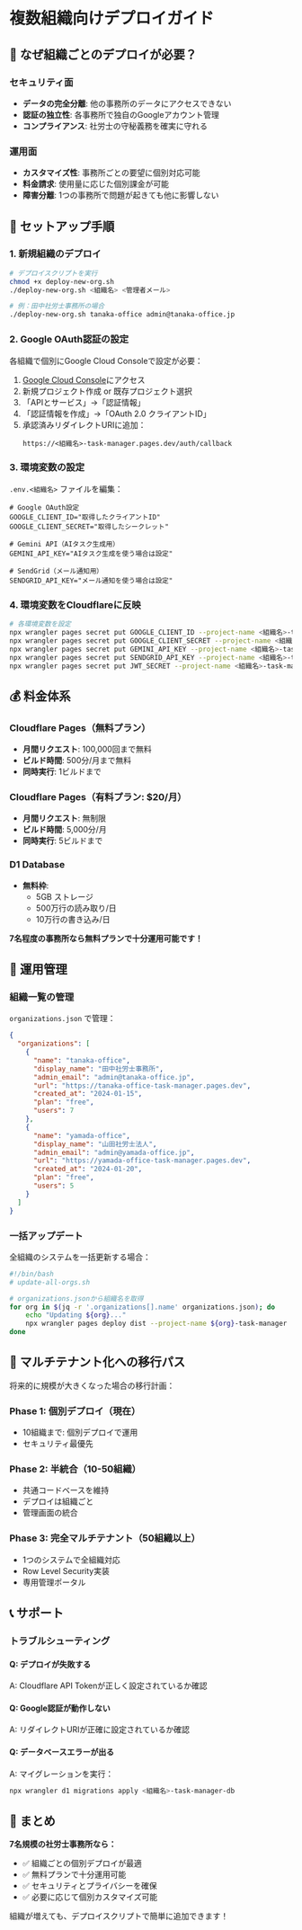 # 複数組織向けデプロイガイド

## 🎯 なぜ組織ごとのデプロイが必要？

### セキュリティ面
- **データの完全分離**: 他の事務所のデータにアクセスできない
- **認証の独立性**: 各事務所で独自のGoogleアカウント管理
- **コンプライアンス**: 社労士の守秘義務を確実に守れる

### 運用面
- **カスタマイズ性**: 事務所ごとの要望に個別対応可能
- **料金請求**: 使用量に応じた個別課金が可能
- **障害分離**: 1つの事務所で問題が起きても他に影響しない

## 🚀 セットアップ手順

### 1. 新規組織のデプロイ

```bash
# デプロイスクリプトを実行
chmod +x deploy-new-org.sh
./deploy-new-org.sh <組織名> <管理者メール>

# 例：田中社労士事務所の場合
./deploy-new-org.sh tanaka-office admin@tanaka-office.jp
```

### 2. Google OAuth認証の設定

各組織で個別にGoogle Cloud Consoleで設定が必要：

1. [Google Cloud Console](https://console.cloud.google.com/)にアクセス
2. 新規プロジェクト作成 or 既存プロジェクト選択
3. 「APIとサービス」→「認証情報」
4. 「認証情報を作成」→「OAuth 2.0 クライアントID」
5. 承認済みリダイレクトURIに追加：
   ```
   https://<組織名>-task-manager.pages.dev/auth/callback
   ```

### 3. 環境変数の設定

`.env.<組織名>` ファイルを編集：

```env
# Google OAuth設定
GOOGLE_CLIENT_ID="取得したクライアントID"
GOOGLE_CLIENT_SECRET="取得したシークレット"

# Gemini API（AIタスク生成用）
GEMINI_API_KEY="AIタスク生成を使う場合は設定"

# SendGrid（メール通知用）
SENDGRID_API_KEY="メール通知を使う場合は設定"
```

### 4. 環境変数をCloudflareに反映

```bash
# 各環境変数を設定
npx wrangler pages secret put GOOGLE_CLIENT_ID --project-name <組織名>-task-manager
npx wrangler pages secret put GOOGLE_CLIENT_SECRET --project-name <組織名>-task-manager
npx wrangler pages secret put GEMINI_API_KEY --project-name <組織名>-task-manager
npx wrangler pages secret put SENDGRID_API_KEY --project-name <組織名>-task-manager
npx wrangler pages secret put JWT_SECRET --project-name <組織名>-task-manager
```

## 💰 料金体系

### Cloudflare Pages（無料プラン）
- **月間リクエスト**: 100,000回まで無料
- **ビルド時間**: 500分/月まで無料
- **同時実行**: 1ビルドまで

### Cloudflare Pages（有料プラン: $20/月）
- **月間リクエスト**: 無制限
- **ビルド時間**: 5,000分/月
- **同時実行**: 5ビルドまで

### D1 Database
- **無料枠**: 
  - 5GB ストレージ
  - 500万行の読み取り/日
  - 10万行の書き込み/日

**7名程度の事務所なら無料プランで十分運用可能です！**

## 🔧 運用管理

### 組織一覧の管理

`organizations.json` で管理：

```json
{
  "organizations": [
    {
      "name": "tanaka-office",
      "display_name": "田中社労士事務所",
      "admin_email": "admin@tanaka-office.jp",
      "url": "https://tanaka-office-task-manager.pages.dev",
      "created_at": "2024-01-15",
      "plan": "free",
      "users": 7
    },
    {
      "name": "yamada-office",
      "display_name": "山田社労士法人",
      "admin_email": "admin@yamada-office.jp",
      "url": "https://yamada-office-task-manager.pages.dev",
      "created_at": "2024-01-20",
      "plan": "free",
      "users": 5
    }
  ]
}
```

### 一括アップデート

全組織のシステムを一括更新する場合：

```bash
#!/bin/bash
# update-all-orgs.sh

# organizations.jsonから組織名を取得
for org in $(jq -r '.organizations[].name' organizations.json); do
    echo "Updating ${org}..."
    npx wrangler pages deploy dist --project-name ${org}-task-manager
done
```

## 🏢 マルチテナント化への移行パス

将来的に規模が大きくなった場合の移行計画：

### Phase 1: 個別デプロイ（現在）
- 10組織まで: 個別デプロイで運用
- セキュリティ最優先

### Phase 2: 半統合（10-50組織）
- 共通コードベースを維持
- デプロイは組織ごと
- 管理画面の統合

### Phase 3: 完全マルチテナント（50組織以上）
- 1つのシステムで全組織対応
- Row Level Security実装
- 専用管理ポータル

## 📞 サポート

### トラブルシューティング

#### Q: デプロイが失敗する
A: Cloudflare API Tokenが正しく設定されているか確認

#### Q: Google認証が動作しない
A: リダイレクトURIが正確に設定されているか確認

#### Q: データベースエラーが出る
A: マイグレーションを実行：
```bash
npx wrangler d1 migrations apply <組織名>-task-manager-db
```

## 🎯 まとめ

**7名規模の社労士事務所なら：**
- ✅ 組織ごとの個別デプロイが最適
- ✅ 無料プランで十分運用可能
- ✅ セキュリティとプライバシーを確保
- ✅ 必要に応じて個別カスタマイズ可能

組織が増えても、デプロイスクリプトで簡単に追加できます！